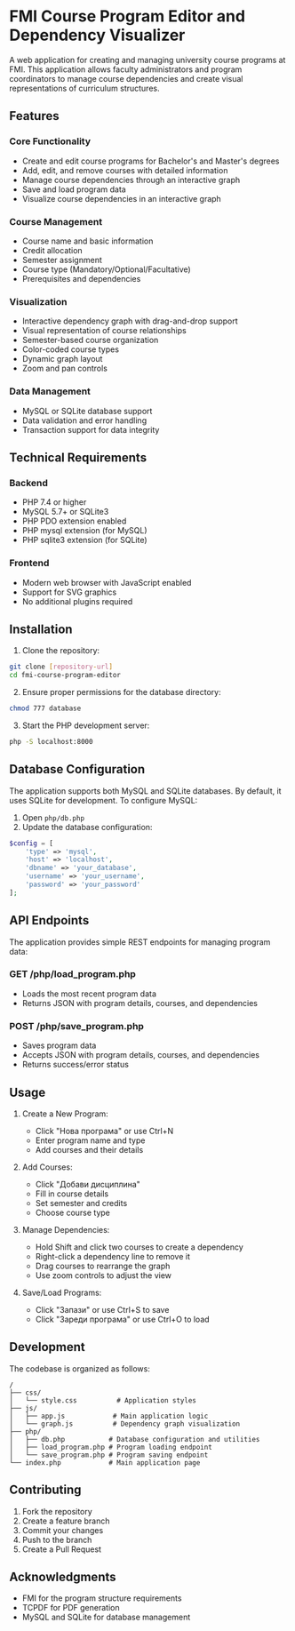 # FMI Course Program Editor and Dependency Visualizer

A web application for creating and managing university course programs at FMI. This application allows faculty administrators and program coordinators to manage course dependencies and create visual representations of curriculum structures.

## Features

### Core Functionality
- Create and edit course programs for Bachelor's and Master's degrees
- Add, edit, and remove courses with detailed information
- Manage course dependencies through an interactive graph
- Save and load program data
- Visualize course dependencies in an interactive graph

### Course Management
- Course name and basic information
- Credit allocation
- Semester assignment
- Course type (Mandatory/Optional/Facultative)
- Prerequisites and dependencies

### Visualization
- Interactive dependency graph with drag-and-drop support
- Visual representation of course relationships
- Semester-based course organization
- Color-coded course types
- Dynamic graph layout
- Zoom and pan controls

### Data Management
- MySQL or SQLite database support
- Data validation and error handling
- Transaction support for data integrity

## Technical Requirements

### Backend
- PHP 7.4 or higher
- MySQL 5.7+ or SQLite3
- PHP PDO extension enabled
- PHP mysql extension (for MySQL)
- PHP sqlite3 extension (for SQLite)

### Frontend
- Modern web browser with JavaScript enabled
- Support for SVG graphics
- No additional plugins required

## Installation

1. Clone the repository:
```bash
git clone [repository-url]
cd fmi-course-program-editor
```

2. Ensure proper permissions for the database directory:
```bash
chmod 777 database
```

3. Start the PHP development server:
```bash
php -S localhost:8000
```

## Database Configuration

The application supports both MySQL and SQLite databases. By default, it uses SQLite for development. To configure MySQL:

1. Open `php/db.php`
2. Update the database configuration:
```php
$config = [
    'type' => 'mysql',
    'host' => 'localhost',
    'dbname' => 'your_database',
    'username' => 'your_username',
    'password' => 'your_password'
];
```

## API Endpoints

The application provides simple REST endpoints for managing program data:

### GET /php/load_program.php
- Loads the most recent program data
- Returns JSON with program details, courses, and dependencies

### POST /php/save_program.php
- Saves program data
- Accepts JSON with program details, courses, and dependencies
- Returns success/error status

## Usage

1. Create a New Program:
   - Click "Нова програма" or use Ctrl+N
   - Enter program name and type
   - Add courses and their details

2. Add Courses:
   - Click "Добави дисциплина"
   - Fill in course details
   - Set semester and credits
   - Choose course type

3. Manage Dependencies:
   - Hold Shift and click two courses to create a dependency
   - Right-click a dependency line to remove it
   - Drag courses to rearrange the graph
   - Use zoom controls to adjust the view

4. Save/Load Programs:
   - Click "Запази" or use Ctrl+S to save
   - Click "Зареди програма" or use Ctrl+O to load

## Development

The codebase is organized as follows:

```
/
├── css/
│   └── style.css          # Application styles
├── js/
│   ├── app.js            # Main application logic
│   └── graph.js          # Dependency graph visualization
├── php/
│   ├── db.php           # Database configuration and utilities
│   ├── load_program.php # Program loading endpoint
│   └── save_program.php # Program saving endpoint
└── index.php            # Main application page
```

## Contributing

1. Fork the repository
2. Create a feature branch
3. Commit your changes
4. Push to the branch
5. Create a Pull Request

## Acknowledgments

- FMI for the program structure requirements
- TCPDF for PDF generation
- MySQL and SQLite for database management 